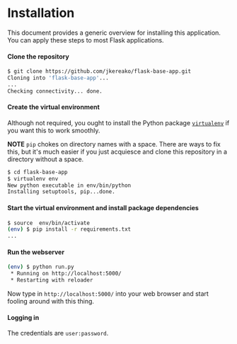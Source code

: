 # Installation
This document provides a generic overview for installing this application. You can apply these steps to most Flask applications.

#### Clone the repository
```sh
$ git clone https://github.com/jkereako/flask-base-app.git
Cloning into 'flask-base-app'...
...
Checking connectivity... done.
```
#### Create the virtual environment
Although not required, you ought to install the Python package [`virtualenv`](http://virtualenv.readthedocs.org/en/latest/) if you want this to work smoothly.

**NOTE**
`pip` chokes on directory names with a space. There are ways to fix this, but it's much easier if you just acquiesce and clone this repository in a directory without a space.

```sh
$ cd flask-base-app
$ virtualenv env
New python executable in env/bin/python
Installing setuptools, pip...done.
```
#### Start the virtual environment and install package dependencies
```sh
$ source  env/bin/activate
(env) $ pip install -r requirements.txt
...
```

#### Run the webserver
```sh
(env) $ python run.py 
 * Running on http://localhost:5000/
 * Restarting with reloader
```

Now type in `http://localhost:5000/` into your web browser and start fooling around with this thing.

#### Logging in
The credentials are `user:password`.
